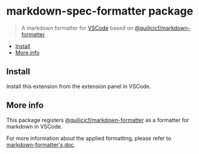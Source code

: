 # markdown-spec-formatter package

> A markdown formatter for [VSCode](https://code.visualstudio.com/) based on [@quilicicf/markdown-formatter](https://github.com/quilicicf/markdown-formatter)

<!-- TOC START min:2 max:4 -->

* [Install](#install)
* [More info](#more-info)

<!-- TOC END -->

## Install

Install this extension from the extension panel in VSCode.

## More info

This package registers [@quilicicf/markdown-formatter](https://github.com/quilicicf/markdown-formatter) as a formatter for markdown in VSCode.

For more information about the applied formatting, please refer to [markdown-formatter's doc](https://github.com/quilicicf/markdown-formatter).
